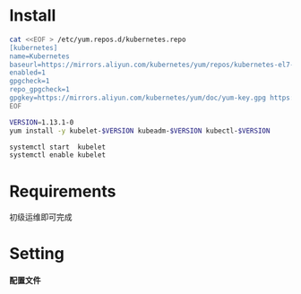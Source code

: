 # Install

```bash
cat <<EOF > /etc/yum.repos.d/kubernetes.repo
[kubernetes]
name=Kubernetes
baseurl=https://mirrors.aliyun.com/kubernetes/yum/repos/kubernetes-el7-x86_64/
enabled=1
gpgcheck=1
repo_gpgcheck=1
gpgkey=https://mirrors.aliyun.com/kubernetes/yum/doc/yum-key.gpg https://mirrors.aliyun.com/kubernetes/yum/doc/rpm-package-key.gpg
EOF

VERSION=1.13.1-0
yum install -y kubelet-$VERSION kubeadm-$VERSION kubectl-$VERSION

systemctl start  kubelet
systemctl enable kubelet
```

# Requirements

初级运维即可完成

# Setting

#### 配置文件

```bash
```